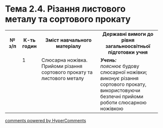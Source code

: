 <div id="hypercomments_widget" class="js-hypercomments-widget invisible"></div>

# Тема 2.4.  Різання листового металу та сортового прокату 

<table>
  <tr>
    <td width="10%" align="center"><b>№ з/п</b></td>
    <td width="10%" align="center"><b>К-ть годин</b></td>
    <td width="40%" align="center"><b>Зміст навчального матеріалу</b></td>
    <td width="40%" align="center"><b>Державні вимоги до рівня загальноосвітньої підготовки учня</b></td>
  </tr>
  <tr>
<td width="10%" style="vertical-align:top !important;"></td>
<td width="10%" style="vertical-align:top !important;">1</td>
    <td width="40%" style="vertical-align:top !important;">
Слюсарна ножівка. Прийоми  різання сортового прокату та листового металу
</td>
    <td width="40%" style="vertical-align:top !important;">
<i><b>Учень:</b></i><br>
<i>пояснює</i> будову  слюсарної ножівки;<br>
<i>виконує</i> різання сортового прокату, використовуючи безпечні прийоми роботи слюсарною ножівкою
</td>
  </tr>
</table>

<div class="js-hypercomments-container">
<a href="http://hypercomments.com" class="hc-link" title="comments widget">comments powered by HyperComments</a>
</div>